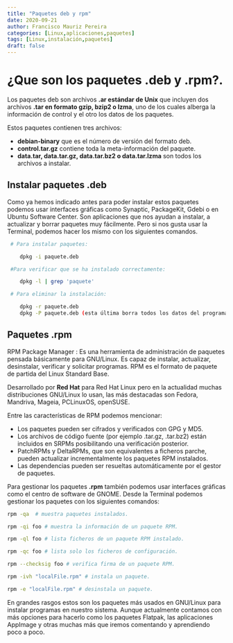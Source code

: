 ```yaml
---
title: "Paquetes deb y rpm"
date: 2020-09-21
author: Francisco Mauriz Pereira
categories: [Linux,aplicaciones,paquetes]
tags: [Linux,instalación,paquetes]
draft: false
---
```



# ¿Que son los paquetes .deb y .rpm?.

Los paquetes deb son archivos **.ar estándar de Unix** que incluyen dos archivos **.tar en formato gzip, bzip2 o lzma**, uno de los cuales alberga la información de control y el otro los datos de los paquetes.

Estos paquetes contienen tres archivos:

- **debian-binary** que es el  número de versión del formato deb.
- **control.tar.gz** contiene toda la meta-información del paquete.
- **data.tar, data.tar.gz, data.tar.bz2 o data.tar.lzma** son todos los archivos a instalar.

## Instalar paquetes .deb

Como ya hemos indicado antes para poder instalar estos paquetes podemos usar interfaces gráficas como Synaptic, PackageKit, Gdebi o en Ubuntu Software Center. Son aplicaciones que nos ayudan a instalar, a actualizar y borrar paquetes muy fácilmente. Pero si nos gusta usar la Terminal, podemos hacer los mismo con los siguientes comandos.

```bash
 # Para instalar paquetes:

    dpkg -i paquete.deb

 #Para verificar que se ha instalado correctamente:

    dpkg -l | grep 'paquete'

 # Para eliminar la instalación:

    dpkg -r paquete.deb
    dpkg -P paquete.deb (esta última borra todos los datos del programa)1​
```
    
## Paquetes .rpm    
    
 RPM Package Manager
 : Es una herramienta de administración de paquetes pensada básicamente para GNU/Linux. Es capaz de instalar, actualizar, desinstalar, verificar y solicitar programas. RPM es el formato de paquete de partida del Linux Standard Base.

Desarrollado por **Red Hat** para Red Hat Linux pero en la actualidad muchas distribuciones GNU/Linux lo usan, las más destacadas son Fedora, Mandriva, Mageia, PCLinuxOS, openSUSE.

Entre las características de RPM podemos mencionar:

- Los paquetes pueden ser cifrados y verificados con GPG y MD5.
- Los archivos de código fuente (por ejemplo .tar.gz, .tar.bz2) están incluidos en SRPMs posibilitando una verificación posterior.
- PatchRPMs y DeltaRPMs, que son equivalentes a ficheros parche, pueden actualizar incrementalmente los paquetes RPM instalados.
- Las dependencias pueden ser resueltas automáticamente por el gestor de paquetes.

Para gestionar los paquetes **.rpm** también podemos usar interfaces gráficas como el centro de software de GNOME. Desde la Terminal podemos gestionar los paquetes con los siguientes comandos:

```bash
rpm -qa  # muestra paquetes instalados.

rpm -qi foo # muestra la información de un paquete RPM.

rpm -ql foo # lista ficheros de un paquete RPM instalado.

rpm -qc foo # lista solo los ficheros de configuración.

rpm --checksig foo # verifica firma de un paquete RPM.

rpm -ivh "localFile.rpm" # instala un paquete.

rpm -e "localFile.rpm" # desinstala un paquete.
```

En grandes rasgos estos son los paquetes más usados en GNU/Linux para instalar programas en nuestro sistema. Aunque actualmente contamos con más opciones para hacerlo como los paquetes Flatpak, las aplicaciones AppImage y otras muchas más que iremos comentando y aprendiendo poco a poco.